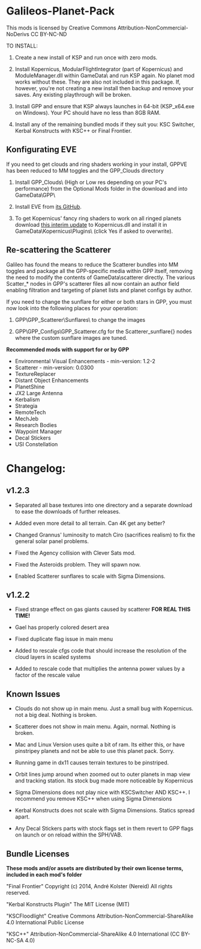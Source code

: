 ﻿# Galileos-Planet-Pack

This mods is licensed by Creative Commons Attribution-NonCommercial-NoDerivs 
CC BY-NC-ND 

TO INSTALL:

1. Create a new install of KSP and run once with zero mods. 

2. Install Kopernicus, ModularFlightIntegrator (part of Kopernicus) and ModuleManager.dll within GameData\ and run KSP again. No planet mod works without these. They are also not included in this package. If, however, you're not creating a new install then backup and remove your saves. Any existing playthrough will be broken.

3. Install GPP and ensure that KSP always launches in 64-bit (KSP_x64.exe on Windows). Your PC should have no less than 8GB RAM.

4. Install any of the remaining bundled mods if they suit you: KSC Switcher, Kerbal Konstructs with KSC++ or Final Frontier.

## Konfigurating EVE

If you need to get clouds and ring shaders working in your install, GPPVE has been reduced to MM toggles and the GPP_Clouds directory

1. Install GPP_Clouds\ (High or Low res depending on your PC's performance) from the Optional Mods folder in the download and into GameData\GPP\
 
2. Install EVE from [its GitHub](https://github.com/WazWaz/EnvironmentalVisualEnhancements/releases).
 
3. To get Kopernicus' fancy ring shaders to work on all ringed planets download [this interim update](https://mega.nz/#!vUowhKgB!PAIeK8M1KlBOXhcBNglxGTq6MzSiqFxF27fAXYOD8_w) to Kopernicus.dll and install it in GameData\Kopernicus\Plugins\ (click Yes if asked to overwrite).

## Re-scattering the Scatterer

Galileo has found the means to reduce the Scatterer bundles into MM toggles and package all the GPP-specific media within GPP itself, removing the need to modify the contents of GameData\scatterer directly. The various Scatter_* nodes in GPP's scatterer files all now contain an author field enabling filtration and targeting of planet lists and planet configs by author.

If you need to change the sunflare for either or both stars in GPP, you must now look into the following places for your operation:

1. GPP\GPP_Scatterer\Sunflares\ to change the images
 
2. GPP\GPP_Configs\GPP_Scatterer.cfg for the Scatterer_sunflare{} nodes where the custom sunflare images are tuned.

**Recommended mods with support for or by GPP**
  * Environmental Visual Enhancements - min-version: 1.2-2
  * Scatterer - min-version: 0.0300
  * TextureReplacer
  * Distant Object Enhancements 
  * PlanetShine
  * JX2 Large Antenna
  * Kerbalism
  * Strategia
  * RemoteTech
  * MechJeb
  * Research Bodies
  * Waypoint Manager
  * Decal Stickers
  * USI Constellation


# Changelog:
## v1.2.3

* Separated all base textures into one directory and a separate download to ease the downloads of further releases.

* Added even more detail to all terrain. Can 4K get any better?

* Changed Grannus' luminosity to match Ciro (sacrifices realism) to fix the general solar panel problems.

* Fixed the Agency collision with Clever Sats mod.

* Fixed the Asteroids problem. They will spawn now.

* Enabled Scatterer sunflares to scale with Sigma Dimensions.

## v1.2.2

* Fixed strange effect on gas giants caused by scatterer **FOR REAL THIS TIME!**

* Gael has properly colored desert area

* Fixed duplicate flag issue in main menu

* Added to rescale cfgs code that should increase the resolution of the cloud layers in scaled systems

* Added to rescale code that multiplies the antenna power values by a factor of the rescale value


## Known Issues
 
* Clouds do not show up in main menu. Just a small bug with Kopernicus. not a big deal. Nothing is broken.

* Scatterer does not show in main menu. Again, normal. Nothing is broken.

* Mac and Linux Version uses quite a bit of ram. Its either this, or have pinstripey planets and not be able to use this planet pack. Sorry.

* Running game in dx11 causes terrain textures to be pinstriped.

* Orbit lines jump around when zoomed out to outer planets in map view and tracking station. Its stock bug made more noticeable by Kopernicus

* Sigma Dimensions does not play nice with KSCSwitcher AND KSC++. I recommend you remove KSC++ when using Sigma Dimensions

* Kerbal Konstructs does not scale with Sigma Dimensions. Statics spread apart.

* Any Decal Stickers parts with stock flags set in them revert to GPP flags on launch or on reload within the SPH/VAB.

## Bundle Licenses

**These mods and/or assets are distributed by their own license terms, included in each mod's folder**

"Final Frontier"
Copyright (c) 2014, André Kolster (Nereid)
 All rights reserved.

"Kerbal Konstructs Plugin"
The MIT License (MIT)

"KSCFloodlight"
Creative Commons Attribution-NonCommercial-ShareAlike 4.0 International Public License

"KSC++"
Attribution-NonCommercial-ShareAlike 4.0 International (CC BY-NC-SA 4.0)
